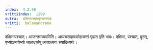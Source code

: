 ```yaml
---
index:  4.2.98
vrittiindex:  1299
sutra:  दक्षिणापश्चात्पुरसस्त्यक्
vritti:  balamanorama 
---
```


दक्षिणापश्चात्। आजन्तमव्ययमिति। अव्ययसाहचर्यादाजन्तं गृह्यत इति भावः। दक्षिणा, पश्चात्, पुरस्, एभ्योऽव्ययेभ्यो जाताद्यर्थेषु त्यक्प्रत्ययः स्यादित्यर्थः।

